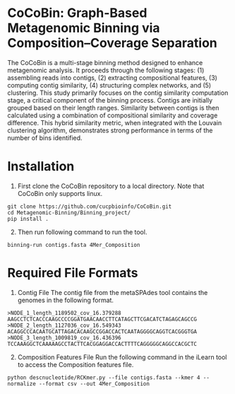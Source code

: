# CoCoBin: Graph-Based Metagenomic Binning via Composition–Coverage Separation
The CoCoBin is a multi-stage binning method designed to enhance metagenomic analysis. It proceeds through the following stages: (1) assembling reads into contigs, (2) extracting compositional features, (3) computing contig similarity, (4) structuring complex networks, and (5) clustering. This study primarily focuses on the contig similarity computation stage, a critical component of the binning process. Contigs are initially grouped based on their length ranges. Similarity between contigs is then calculated using a combination of compositional similarity and coverage difference. This hybrid similarity metric, when integrated with the Louvain clustering algorithm, demonstrates strong performance in terms of the number of bins identified.
# Installation
1. First clone the CoCoBin repository to a local directory. Note that CoCoBin only supports linux.
```
git clone https://github.com/cucpbioinfo/CoCoBin.git
cd Metagenomic-Binning/Binning_project/
pip install .
```
2. Then run following command to run the tool.
```
binning-run contigs.fasta 4Mer_Composition
```
# Required File Formats
1. Contig File
The contig file from the metaSPAdes tool contains the genomes in the following format.
```
>NODE_1_length_1189502_cov_16.379288
AAGCCTCTCACCCAAGCCCCGGATGAACAACCTTCATAGCTTCGACATCTAGAGCAGCCG
>NODE_2_length_1127036_cov_16.549343
ACAGGCCCACAATGCATTAGACACAAGCCGGACCACTCAATAGGGGCAGGTCACGGGTGA
>NODE_3_length_1009819_cov_16.436396
TCCAAAGGCTCAAAAAGCCTACTTCACGGAGGACCACTTTTCAGGGGGCAGGCCACGCTC
```
2. Composition Features File
Run the following command in the iLearn tool to access the Composition features file.
```
python descnucleotide/RCKmer.py --file contigs.fasta --kmer 4 --normalize --format csv --out 4Mer_Composition
```
